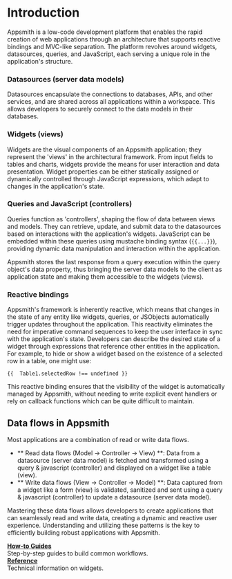 # Introduction

Appsmith is a low-code development platform that enables the rapid creation of web applications through an architecture that supports reactive bindings and MVC-like separation. The platform revolves around widgets, datasources, queries, and JavaScript, each serving a unique role in the application's structure.

### Datasources (server data models)

Datasources encapsulate the connections to databases, APIs, and other services, and are shared across all applications within a workspace. This allows developers to securely connect to the data models in their databases.

### Widgets (views)

Widgets are the visual components of an Appsmith application; they represent the 'views' in the architectural framework. From input fields to tables and charts, widgets provide the means for user interaction and data presentation. Widget properties can be either statically assigned or dynamically controlled through JavaScript expressions, which adapt to changes in the application's state.

### Queries and JavaScript (controllers)

Queries function as 'controllers', shaping the flow of data between views and models. They can retrieve, update, and submit data to the datasources based on interactions with the application's widgets. JavaScript can be embedded within these queries using mustache binding syntax (`{{...}}`), providing dynamic data manipulation and interaction within the application.

Appsmith stores the last response from a query execution within the query object's data property, thus bringing the server data models to the client as application state and making them accessible to the widgets (views).

### Reactive bindings

Appsmith's framework is inherently reactive, which means that changes in the state of any entity like widgets, queries, or JSObjects automatically trigger updates throughout the application. This reactivity eliminates the need for imperative command sequences to keep the user interface in sync with the application's state.
Developers can describe the desired state of a widget through expressions that reference other entities in the application. For example, to hide or show a widget based on the existence of a selected row in a table, one might use:

```
{{  Table1.selectedRow !== undefined }}
```

This reactive binding ensures that the visibility of the widget is automatically managed by Appsmith, without needing to write explicit event handlers or rely on callback functions which can be quite difficult to maintain.

## Data flows in Appsmith

Most applications are a combination of read or write data flows.

- ** Read data flows (Model -> Controller -> View) **: Data from a datasource (server data model) is fetched and transformed using a query & javascript (controller) and displayed on a widget like a table (view).
- ** Write data flows (View -> Controller -> Model) **: Data captured from a widget like a form (view) is validated, sanitized and sent using a query & javascript (controller) to update a datasource (server data model).

Mastering these data flows allows developers to create applications that can seamlessly read and write data, creating a dynamic and reactive user experience. Understanding and utilizing these patterns is the key to efficiently building robust applications with Appsmith.

<div class="containerGridSampleApp">
   <div class="containerColumnSampleApp columnGrid column-one">
    <div class="containerCol">
      </div> 
      <b><a href="/build-apps/how-to-guides">How-to Guides</a></b>
      <div class="containerDescription">
         Step-by-step guides to build common workflows.
      </div>
   </div>

   <div class="containerColumnSampleApp columnGrid column-two">
   <div class="containerCol">
      </div>
      <b><a href="/reference/widgets"> Reference</a></b>
      <div class="containerDescription"> Technical information on widgets.
      </div>
   </div>
</div>
